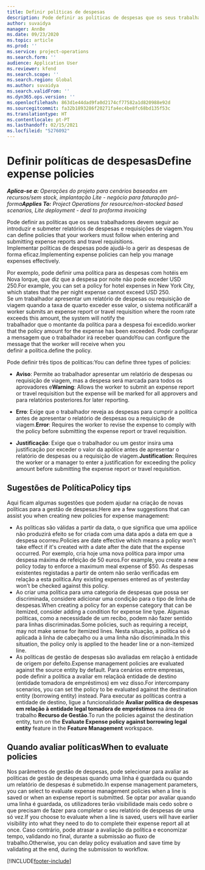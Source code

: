 ```yaml
---
title: Definir políticas de despesas
description: Pode definir as políticas de despesas que os seus trabalhadores devem seguir ao introduzir e submeter relatórios de despesas e requisições de viagem.
author: suvaidya
manager: AnnBe
ms.date: 09/23/2020
ms.topic: article
ms.prod: ''
ms.service: project-operations
ms.search.form: ''
audience: Application User
ms.reviewer: kfend
ms.search.scope: ''
ms.search.region: Global
ms.author: suvaidya
ms.search.validFrom: ''
ms.dyn365.ops.version: ''
ms.openlocfilehash: 863d1e44dad9fa0d2174cf77582a1d820988e92d
ms.sourcegitcommit: fa32b1893286f20271fa4ec4be8fc68bd135f53c
ms.translationtype: HT
ms.contentlocale: pt-PT
ms.lasthandoff: 02/15/2021
ms.locfileid: "5276092"
---
```

# <a name="define-expense-policies"></a><span data-ttu-id="67d9a-103">Definir políticas de despesas</span><span class="sxs-lookup"><span data-stu-id="67d9a-103">Define expense policies</span></span>

<span data-ttu-id="67d9a-104">_**Aplica-se a:** Operações do projeto para cenários baseados em recursos/sem stock, implantação Lite - negócio para faturação pró-forma_</span><span class="sxs-lookup"><span data-stu-id="67d9a-104">_**Applies To:** Project Operations for resource/non-stocked based scenarios, Lite deployment - deal to proforma invoicing_</span></span>

<span data-ttu-id="67d9a-105">Pode definir as políticas que os seus trabalhadores devem seguir ao introduzir e submeter relatórios de despesas e requisições de viagem.</span><span class="sxs-lookup"><span data-stu-id="67d9a-105">You can define policies that your workers must follow when entering and submitting expense reports and travel requisitions.</span></span>         
<span data-ttu-id="67d9a-106">Implementar políticas de despesas pode ajudá-lo a gerir as despesas de forma eficaz.</span><span class="sxs-lookup"><span data-stu-id="67d9a-106">Implementing expense policies can help you manage expenses effectively.</span></span>         

<span data-ttu-id="67d9a-107">Por exemplo, pode definir uma política para as despesas com hotéis em Nova Iorque, que diz que a despesa por noite não pode exceder USD 250.</span><span class="sxs-lookup"><span data-stu-id="67d9a-107">For example, you can set a policy for hotel expenses in New York City, which states that the per night expense cannot exceed USD 250.</span></span>       
<span data-ttu-id="67d9a-108">Se um trabalhador apresentar um relatório de despesas ou requisição de viagem quando a taxa de quarto exceder esse valor, o sistema notificará</span><span class="sxs-lookup"><span data-stu-id="67d9a-108">If a worker submits an expense report or travel requisition where the room rate exceeds this amount, the system will notify the</span></span>         
<span data-ttu-id="67d9a-109">trabalhador que o montante da política para a despesa foi excedido.</span><span class="sxs-lookup"><span data-stu-id="67d9a-109">worker that the policy amount for the expense has been exceeded.</span></span> <span data-ttu-id="67d9a-110">Pode configurar a mensagem que o trabalhador irá receber quando</span><span class="sxs-lookup"><span data-stu-id="67d9a-110">You can configure the message that the worker will receive when you</span></span>        
<span data-ttu-id="67d9a-111">definir a política.</span><span class="sxs-lookup"><span data-stu-id="67d9a-111">define the policy.</span></span>      
        
<span data-ttu-id="67d9a-112">Pode definir três tipos de políticas:</span><span class="sxs-lookup"><span data-stu-id="67d9a-112">You can define three types of policies:</span></span>         
        
- <span data-ttu-id="67d9a-113">**Aviso**: Permite ao trabalhador apresentar um relatório de despesas ou requisição de viagem, mas a despesa será marcada para todos os aprovadores e</span><span class="sxs-lookup"><span data-stu-id="67d9a-113">**Warning**: Allows the worker to submit an expense report or travel requisition but the expense will be marked for all approvers and</span></span>         
  <span data-ttu-id="67d9a-114">para relatórios posteriores.</span><span class="sxs-lookup"><span data-stu-id="67d9a-114">for later reporting.</span></span>        

- <span data-ttu-id="67d9a-115">**Erro**: Exige que o trabalhador reveja as despesas para cumprir a política antes de apresentar o relatório de despesas ou a requisição de viagem.</span><span class="sxs-lookup"><span data-stu-id="67d9a-115">**Error**: Requires the worker to revise the expense to comply with the policy before submitting the expense report or travel requisition.</span></span>        
 
 - <span data-ttu-id="67d9a-116">**Justificação**: Exige que o trabalhador ou um gestor insira uma justificação por exceder o valor da apólice antes de apresentar o relatório de despesas ou a requisição de viagem.</span><span class="sxs-lookup"><span data-stu-id="67d9a-116">**Justification**: Requires the worker or a manager to enter a justification for exceeding the policy amount before submitting the expense report or travel requisition.</span></span>        

## <a name="policy-tips"></a><span data-ttu-id="67d9a-117">Sugestões de Política</span><span class="sxs-lookup"><span data-stu-id="67d9a-117">Policy tips</span></span>
<span data-ttu-id="67d9a-118">Aqui ficam algumas sugestões que podem ajudar na criação de novas políticas para a gestão de despesas:</span><span class="sxs-lookup"><span data-stu-id="67d9a-118">Here are a few suggestions that can assist you when creating new policies for expense management:</span></span> 

- <span data-ttu-id="67d9a-119">As políticas são válidas a partir da data, o que significa que uma apólice não produzirá efeito se for criada com uma data após a data em que a despesa ocorreu.</span><span class="sxs-lookup"><span data-stu-id="67d9a-119">Policies are date effective which means a policy won't take effect if it's created with a date after the date that the expense occurred.</span></span> <span data-ttu-id="67d9a-120">Por exemplo, cria hoje uma nova política para impor uma despesa máxima de refeição de 50 euros.</span><span class="sxs-lookup"><span data-stu-id="67d9a-120">For example, you create a new policy today to enforce a maximum meal expense of $50.</span></span> <span data-ttu-id="67d9a-121">As despesas existentes registadas a partir de ontem não serão verificadas em relação a esta política.</span><span class="sxs-lookup"><span data-stu-id="67d9a-121">Any existing expenses entered as of yesterday won't be checked against this policy.</span></span>
- <span data-ttu-id="67d9a-122">Ao criar uma política para uma categoria de despesas que possa ser discriminada, considere adicionar uma condição para o tipo de linha de despesas.</span><span class="sxs-lookup"><span data-stu-id="67d9a-122">When creating a policy for an expense category that can be itemized, consider adding a condition for expense line type.</span></span> <span data-ttu-id="67d9a-123">Algumas políticas, como a necessidade de um recibo, podem não fazer sentido para linhas discriminadas.</span><span class="sxs-lookup"><span data-stu-id="67d9a-123">Some policies, such as requiring a receipt, may not make sense for itemized lines.</span></span> <span data-ttu-id="67d9a-124">Nesta situação, a política só é aplicada à linha de cabeçalho ou a uma linha não discriminada.</span><span class="sxs-lookup"><span data-stu-id="67d9a-124">In this situation, the policy only is applied to the header line or a non-itemized line.</span></span> 
- <span data-ttu-id="67d9a-125">As políticas de gestão de despesas são avaliadas em relação à entidade de origem por defeito.</span><span class="sxs-lookup"><span data-stu-id="67d9a-125">Expense management policies are evaluated against the source entity by default.</span></span> <span data-ttu-id="67d9a-126">Para cenários entre empresas, pode definir a política a avaliar em relaçãoà entidade de destino (entidade tomadora de empréstimos) em vez disso.</span><span class="sxs-lookup"><span data-stu-id="67d9a-126">For intercompany scenarios, you can set the policy to be evaluated against the destination entity (borrowing entity) instead.</span></span> <span data-ttu-id="67d9a-127">Para executar as políticas contra a entidade de destino, ligue a funcionalidade **Avaliar política de despesas em relação à entidade legal tomadora de empréstimos** na área de trabalho **Recurso de Gestão**.</span><span class="sxs-lookup"><span data-stu-id="67d9a-127">To run the policies against the destination entity, turn on the **Evaluate Expense policy against borrowing legal entity** feature in the **Feature Management** workspace.</span></span>

## <a name="when-to-evaluate-policies"></a><span data-ttu-id="67d9a-128">Quando avaliar políticas</span><span class="sxs-lookup"><span data-stu-id="67d9a-128">When to evaluate policies</span></span>

<span data-ttu-id="67d9a-129">Nos parâmetros de gestão de despesas, pode selecionar para avaliar as políticas de gestão de despesas quando uma linha é guardada ou quando um relatório de despesas é submetido.</span><span class="sxs-lookup"><span data-stu-id="67d9a-129">In expense management parameters, you can select to evaluate expense management policies when a line is saved or when an expense report is submitted.</span></span> <span data-ttu-id="67d9a-130">Se optar por avaliar quando uma linha é guardada, os utilizadores terão visibilidade mais cedo sobre o que precisam de fazer para completar o seu relatório de despesas de uma só vez.</span><span class="sxs-lookup"><span data-stu-id="67d9a-130">If you choose to evaluate when a line is saved, users will have earlier visibility into what they need to do to complete their expense report all at once.</span></span> <span data-ttu-id="67d9a-131">Caso contrário, pode atrasar a avaliação da política e economizar tempo, validando no final, durante a submissão ao fluxo de trabalho.</span><span class="sxs-lookup"><span data-stu-id="67d9a-131">Otherwise, you can delay policy evaluation and save time by validating at the end, during the submission to workflow.</span></span>


[!INCLUDE[footer-include](../includes/footer-banner.md)]